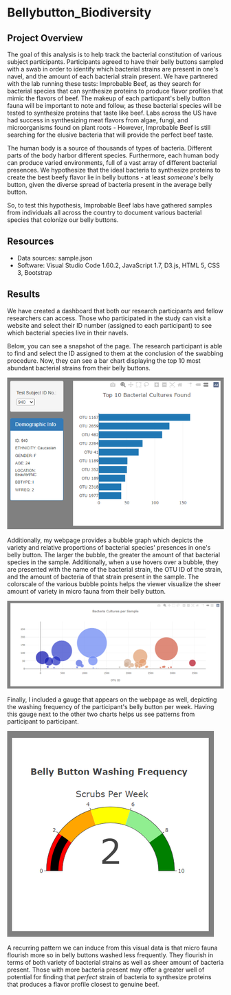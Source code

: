 # Bellybutton_Biodiversity

## Project Overview
The goal of this analysis is to help track the bacterial constitution of various subject participants. Participants agreed to have their belly buttons sampled with a swab in order to identify which bacterial strains are present in one's navel, and the amount of each bacterial strain present. We have partnered with the lab running these tests: Improbable Beef, as they search for bacterial species that can synthesize proteins to produce flavor profiles that mimic the flavors of beef. The makeup of each particpant's belly button fauna will be important to note and follow, as these bacterial species will be tested to synthesize proteins that taste like beef. Labs across the US have had success in synthesizing meat flavors from algae, fungi, and microorganisms found on plant roots - However, Improbable Beef is still searching for the elusive bacteria that will provide the perfect beef taste.

The human body is a source of thousands of types of bacteria. Different parts of the body harbor different species. Furthermore, each human body can produce varied environments, full of a vast array of different bacterial presences. We hypothesize that the ideal bacteria to synthesize proteins to create the best beefy flavor lie in belly buttons - at least *someone's* belly button, given the diverse spread of bacteria present in the average belly button.

So, to test this hypothesis, Improbable Beef labs have gathered samples from individuals all across the country to document various bacterial species that colonize our belly buttons.

## Resources
- Data sources: sample.json
- Software: Visual Studio Code 1.60.2, JavaScript 1.7, D3.js, HTML 5, CSS 3, Bootstrap

## Results
We have created a dashboard that both our research participants and fellow researchers can access. Those who participated in the study can visit a website and select their ID number (assigned to each participant) to see which bacterial species live in their navels.

Below, you can see a snapshot of the page. The research participant is able to find and select the ID assigned to them at the conclusion of the swabbing procedure. Now, they can see a bar chart displaying the top 10 most abundant bacterial strains from their belly buttons.

![ID Dropdown and Bar Chart](Resources/Top_10_Bacterial_Presences.png)

Additionally, my webpage provides a bubble graph which depicts the variety and relative proportions of bacterial species' presences in one's belly button. The larger the bubble, the greater the amount of that bacterial species in the sample. Additionally, when a use hovers over a bubble, they are presented with the name of the bacterial strain, the OTU ID of the strain, and the amount of bacteria of that strain present in the sample. The colorscale of the various bubble points helps the viewer visualize the sheer amount of variety in micro fauna from their belly button. 

![Bubble Chart](Resources/Bacteria_Cultures_Per_Sample.png)

Finally, I included a gauge that appears on the webpage as well, depicting the washing frequency of the participant's belly button per week. Having this gauge next to the other two charts helps us see patterns from participant to participant. 

![Gauge](Resources/Wash_Freq_Gauge.png)

A recurring pattern we can induce from this visual data is that micro fauna flourish more so in belly buttons washed less frequently. They flourish in terms of both variety of bacterial strains as well as sheer amount of bacteria present. Those with more bacteria present may offer a greater well of potential for finding that *perfect* strain of bacteria to synthesize proteins that produces a flavor profile closest to genuine beef.